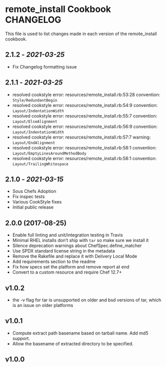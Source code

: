 # remote_install Cookbook CHANGELOG

This file is used to list changes made in each version of the remote_install cookbook.

## 2.1.2 - *2021-03-25*

- Fix Changelog formatting issue

## 2.1.1 - *2021-03-25*

- resolved cookstyle error: resources/remote_install.rb:53:28 convention: `Style/RedundantBegin`
- resolved cookstyle error: resources/remote_install.rb:54:9 convention: `Layout/IndentationWidth`
- resolved cookstyle error: resources/remote_install.rb:55:7 convention: `Layout/ElseAlignment`
- resolved cookstyle error: resources/remote_install.rb:56:9 convention: `Layout/IndentationWidth`
- resolved cookstyle error: resources/remote_install.rb:57:7 warning: `Layout/EndAlignment`
- resolved cookstyle error: resources/remote_install.rb:58:1 convention: `Layout/EmptyLinesAroundMethodBody`
- resolved cookstyle error: resources/remote_install.rb:58:1 convention: `Layout/TrailingWhitespace`

## 2.1.0 - *2021-03-15*

- Sous Chefs Adoption
- Fix inspec tests
- Various CookStyle fixes
- Initial public release

## 2.0.0 (2017-08-25)

- Enable full linting and unit/integration testing in Travis
- Minimal RHEL installs don’t ship with `tar` so make sure we install it
- Silence deprecation warnings about ChefSpec.define_matcher
- Use SPDX standard license string in the metadata
- Remove the Rakefile and replace it with Delivery Local Mode
- Add requirements section to the readme
- Fix how specs set the platform and remove report at end
- Convert to a custom resource and require Chef 12.7+

## v1.0.2

- the -v flag for tar is unsupported on older and bsd versions of tar, which is an issue on older platforms

## v1.0.1

- Compute extract path basename based on tarball name.  Add md5 support.
- Allow the basename of extracted directory to be specified.

## v1.0.0
